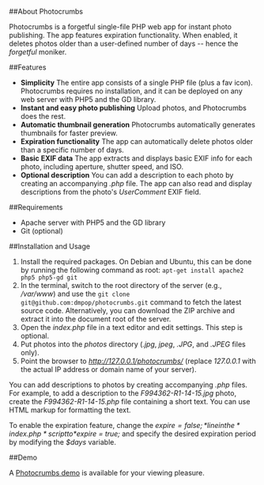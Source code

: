 ##About Photocrumbs

Photocrumbs is a forgetful single-file PHP web app for instant photo publishing. The app features expiration functionality. When enabled, it deletes photos older than a user-defined number of days -- hence the *forgetful* moniker.

##Features

* **Simplicity** The entire app consists of a single PHP file (plus a fav icon). Photocrumbs requires no installation, and it can be deployed on any web server with PHP5 and the GD library.
* **Instant and easy photo publishing** Upload photos, and Photocrumbs does the rest.
* **Automatic thumbnail generation** Photocrumbs automatically generates thumbnails for faster preview.
* **Expiration functionality** The app can automatically delete photos older than a specific number of days.
* **Basic EXIF data** The app extracts and displays basic EXIF info for each photo, including aperture, shutter speed, and ISO.
* **Optional description** You can add a description to each photo by creating an accompanying *.php* file. The app can also read and display descriptions from the photo's *UserComment* EXIF field.

##Requirements

* Apache server with PHP5 and the GD library
* Git (optional)

##Installation and Usage

1. Install the required packages. On Debian and Ubuntu, this can be done by running the following command as root: `apt-get install apache2 php5 php5-gd git`
2. In the terminal, switch to the root directory of the server (e.g., */var/www*) and use the `git clone git@github.com:dmpop/photocrumbs.git` command to fetch the latest source code. Alternatively, you can download the ZIP archive and extract it into the document root of the server.
3. Open the *index.php* file in a text editor and edit settings. This step is optional.
4. Put photos into the *photos* directory (*.jpg*, *jpeg*, *.JPG*, and *.JPEG* files only).
5. Point the browser to *http://127.0.0.1/photocrumbs/* (replace *127.0.0.1* with the actual IP address or domain name of your server).

You can add descriptions to photos by creating accompanying *.php* files. For example, to add a description to the *F994362-R1-14-15.jpg* photo, create the *F994362-R1-14-15.php* file containing a short text. You can use HTML markup for formatting the text.

To enable the expiration feature, change the *$expire = false;* line in the *index.php* script to *$expire = true;* and specify the desired expiration period by modifying the *$days* variable.

##Demo

A [Photocrumbs demo](http://dmpop.homelinux.com/photocrumbs/) is available for your viewing pleasure.
